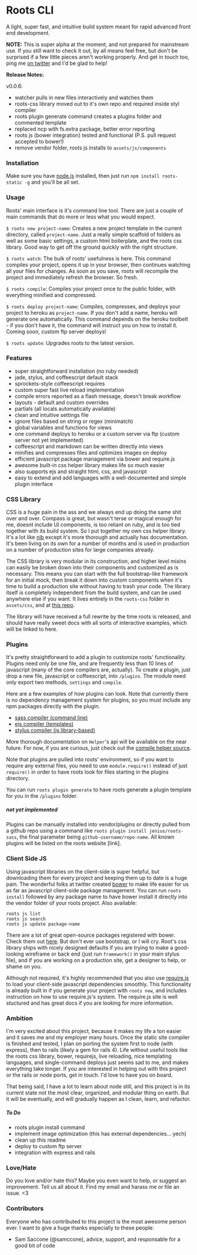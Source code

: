 # Roots CLI

A light, super fast, and intuitive build system meant for rapid advanced front end development.

**NOTE:** This is super alpha at the moment, and not prepared for mainstream use. If you still want to check it out, by all means feel free, but don't be surprised if a few little pieces aren't working properly. And get in touch too, ping me [on twitter](http://twitter.com/jescalan) and I'd be glad to help!

**Release Notes:**

v0.0.6: 
  - watcher pulls in new files interactively and watches them
  - roots-css library moved out to it's own repo and required inside styl compiler
  - roots plugin generate command creates a plugins folder and commented template
  - replaced ncp with fs.extra package, better error reporting
  - roots js (bower integration) tested and functional (P.S. pull request accepted to bower!)
  - remove vendor folder, roots js installs to `assets/js/components`

### Installation

Make sure you have [node.js](http://nodejs.org/) installed, then just run `npm install roots-static -g` and you'll be all set.

### Usage

Roots' main interface is it's command line tool. There are just a couple of main commands that do more or less what you would expect.

`$ roots new project-name`: Creates a new project template in the current directory, called `project-name`. Just a really simple scaffold of folders as well as some basic settings, a custom html boilerplate, and the roots css library. Good way to get off the ground quickly with the right structure.

`$ roots watch`: The bulk of roots' usefulness is here. This command compiles your project, opens it up in your browser, then continues watching all your files for changes. As soon as you save, roots will recompile the project and immediately refresh the browser. So fresh.

`$ roots compile`: Compiles your project once to the public folder, with everything minified and compressed.

`$ roots deploy project-name`: Compiles, compresses, and deploys your project to heroku as `project-name`. If you don't add a name, heroku will generate one automatically. This command depends on the heroku toolbelt - if you don't have it, the command will instruct you on how to install it. Coming soon, custom ftp server deploys!

`$ roots update`: Upgrades roots to the latest version.

### Features

- super straightforward installation (no ruby needed)
- jade, stylus, and coffeescript default stack
- sprockets-style coffeescript requires
- custom super fast live reload implementation
- compile errors reported as a flash message, doesn't break workflow
- layouts - default and custom overrides
- partials (all locals automatically available)
- clean and intuitive settings file
- ignore files based on string or regex (minimatch)
- global variables and functions for views
- one command deploys to heroku or a custom server via ftp (custom server not yet implemented)
- coffeescript and markdown can be written directly into views
- minifies and compresses files and optimizes images on deploy
- efficient javascript package management via bower and require.js
- awesome built-in css helper library makes life so much easier
- also supports ejs and straight html, css, and javascript
- easy to extend and add languages with a well-documented and simple plugin interface

### CSS Library

CSS is a huge pain in the ass and we always end up doing the same shit over and over. Compass is great, but wasn't terse or magical enough for me, doesnt include UI components, is too reliant on ruby, and is too tied together with its build system. So I put together my own css helper library. It's a lot like [nib](https://github.com/visionmedia/nib) except it's more thorough and actually has documentation. It's been living on its own for a number of months and is used in production on a number of production sites for large companies already.

The CSS library is very modular in its construction, and higher level mixins can easily be broken down into their components and customized as is necessary. This means you can start with the full bootstrap-like framework for an initial mock, then break it down into custom components when it's time to build a production site without having to trash your code. The library itself is completely independent from the build system, and can be used anywhere else if you want. It lives entirely in the `roots-css` folder in `assets/css`, and at [this repo](#).

The library will have received a full rewrite by the time roots is released, and should have really sweet docs with all sorts of interactive examples, which will be linked to here.

### Plugins

It's pretty straightforward to add a plugin to customize roots' functionality. Plugins need only be one file, and are frequently less than 10 lines of javascript (many of the core compilers are, actually). To create a plugin, just drop a new file, javascript or coffeescript, into `/plugins`. The module need only export two methods, `settings` and `compile`.

Here are a few examples of how plugins can look. Note that currently there is no dependency management system for plugins, so you must include any npm packages directly with the plugin.

- [sass compiler (command line)](https://github.com/jenius/roots-cli/blob/master/test/plugins/sass.coffee)
- [ejs compiler (templates)](https://github.com/jenius/roots-cli/blob/master/lib/compilers/core/jade.js)
- [stylus compiler (js library-based)](https://github.com/jenius/roots-cli/blob/master/lib/compilers/core/styl.js)

More thorough documentation on `Helper`'s api will be available on the near future. For now, if you are curious, just check out the [compile helper source](https://github.com/jenius/roots-cli/blob/master/lib/compilers/compile-helper.coffee).

Note that plugins are pulled into roots' environment, so if you want to require any external files, you need to use `module.require()` instead of just `require()` in order to have roots look for files starting in the plugins directory.

You can run `roots plugin generate` to have roots generate a plugin template for you in the `/plugins` folder.

##### not yet implemented

Plugins can be manually installed into vendor/plugins or directly pulled from a github repo using a command like `roots plugin install jenius/roots-sass`, the final parameter being `github-username/repo-name`. All known plugins will be listed on the roots website [link].

### Client Side JS

Using javascript libraries on the client-side is super helpful, but downloading them for every project and keeping them up to date is a huge pain. The wonderful folks at twitter created [bower](#) to make life easier for us as far as javascript client-side package management. You can run `roots install` followed by any package name to have bower install it directly into the vendor folder of your roots project. Also available:

`roots js list`    
`roots js search`    
`roots js update package-name`    

There are a lot of great open-source packages registered with bower. Check them out [here](http://sindresorhus.com/bower-components/). But don't ever use bootstrap, or I will cry. Root's css library ships with nicely designed defaults if you are trying to make a good-looking wireframe or back end (just run `framework()` in your main stylus file), and if you are working on a production site, get a designer to help, or shame on you.

Although not required, it's highly recommended that you also use [require.js](http://requirejs.org) to load your client-side javascript dependencies smoothly. This functionality is already built in if you generate your project with `roots new`, and includes instruction on how to use require.js's system. The require.js site is well stuctured and has great docs if you are looking for more information.

### Ambition

I'm very excited about this project, because it makes my life a ton easier and it saves me and my employer many hours. Once the static site compiler is finished and tested, I plan on porting the system first to node (with express), then to rails (likely a gem for rails 4). Life without useful tools like the roots css library, bower, requirejs, live reloading, nice templating languages, and single-command deploys just seems sad to me, and makes everything take longer. If you are interested in helping out with this project or the rails or node ports, get in touch. I'd love to have you on board.

That being said, I have a lot to learn about node still, and this project is in its current state not the most clear, organized, and modular thing on earth. But it will be eventually, and will gradually happen as I clean, learn, and refactor.

##### To Do

- roots plugin install command
- implement image optimization (this has external dependencies... yech)
- clean up this readme
- deploy to custom ftp server
- integration with express and rails

### Love/Hate

Do you love and/or hate this? Maybe you even want to help, or suggest an improvement. Tell us all about it. Find my email and harass me or file an issue. <3

### Contributors

Everyone who has contributed to this project is the most awesome person ever. I want to give a huge thanks especially to these people:

- Sam Saccone (@samccone), advice, support, and responsable for a good bit of code